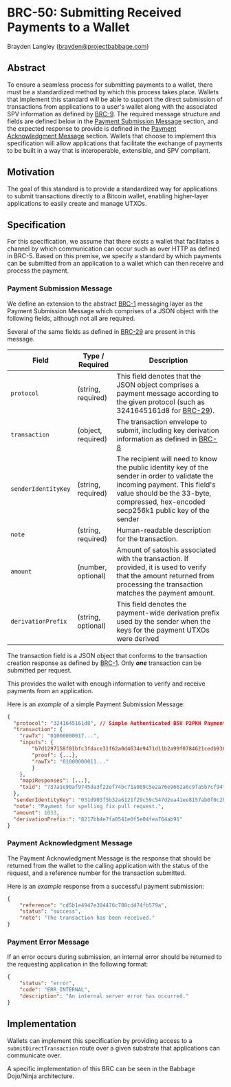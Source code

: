 # BRC-50: Submitting Received Payments to a Wallet

Brayden Langley (brayden@projectbabbage.com)

## Abstract

To ensure a seamless process for submitting payments to a wallet, there must be a standardized method by which this process takes place. Wallets that implement this standard will be able to support the direct submission of transactions from applications to a user's wallet along with the associated SPV information as defined by [BRC-9](https://github.com/bitcoin-sv/BRCs/blob/master/transactions/0009.md). The required message structure and fields are defined below in the [Payment Submission Message](#payment-submission-message) section, and the expected response to provide is defined in the [Payment Acknowledgment Message](#payment-acknowledgment-message) section. Wallets that choose to implement this specification will allow applications that facilitate the exchange of payments to be built in a way that is interoperable, extensible, and SPV compliant.

## Motivation

The goal of this standard is to provide a standardized way for applications to submit transactions directly to a Bitcoin wallet, enabling higher-layer applications to easily create and manage UTXOs.

## Specification

For this specification, we assume that there exists a wallet that facilitates a channel by which communication can occur such as over HTTP as defined in BRC-5. Based on this premise, we specify a standard by which payments can be submitted from an application to a wallet which can then receive and process the payment.

### Payment Submission Message

We define an extension to the abstract [BRC-1](https://github.com/bitcoin-sv/BRCs/blob/master/wallet/0001.md) messaging layer as the Payment Submission Message which comprises of a JSON object with the following fields, although not all are required.

Several of the same fields as defined in [BRC-29](https://github.com/bitcoin-sv/BRCs/blob/master/payments/0029.md) are present in this message.

Field         | Type / Required | Description
--------------|--------------- | ------------------------------
`protocol` | (string, required) | This field denotes that the JSON object comprises a payment message according to the given protocol (such as 3241645161d8 for [BRC-29](https://github.com/bitcoin-sv/BRCs/blob/master/payments/0029.md)).
`transaction` | (object, required) | The transaction envelope to submit, including key derivation information as defined in [BRC-8](#)
`senderIdentityKey` | (string, required) |  The recipient will need to know the public identity key of the sender in order to validate the incoming payment. This field's value should be the 33-byte, compressed, hex-encoded secp256k1 public key of the sender
`note` | (string, required) | Human-readable description for the transaction.
`amount` | (number, optional) | Amount of satoshis associated with the transaction. If provided, it is used to verify that the amount returned from processing the transaction matches the payment amount.
`derivationPrefix` |  (string, optional) | This field denotes the payment-wide derivation prefix used by the sender when the keys for the payment UTXOs were derived

The transaction field is a JSON object that conforms to the transaction creation response as defined by [BRC-1](https://github.com/bitcoin-sv/BRCs/blob/master/wallet/0001.md). Only ***one*** transaction can be submitted per request.


This provides the wallet with enough information to verify and receive payments from an application. 

Here is an *example* of a simple Payment Submission Message:

```json
{
  "protocol": "3241645161d8", // Simple Authenticated BSV P2PKH Payment Protocol
  "transaction": {
    "rawTx": "01000000017...",
    "inputs": {
        "b7d1297158f01bfc3fdace31f62a0d4634e9471d11b2a99f0784621cedb9367c": {
        "proof": {...},
        "rawTx": "01000000011..."
        }
    },
    "mapiResponses": [...],
    "txid": "737a1e90af9745da3f22ef74bc71a089c5e2a76e9662a0c9fa5b7cf94fe32e75"
  },
  "senderIdentityKey": "031d903f5b32a6121f29c59c547d2ea41ee8157ab0f0c2b5190be24a032816f827",
  "note": "Payment for spelling fix pull request.",
  "amount": 1033,
  "derivationPrefix:": "8217bb4e7fa0541e0f5e04fea764ab91"
}
```

### Payment Acknowledgment Message

The Payment Acknowledgment Message is the response that should be returned from the wallet to the calling application with the status of the request, and a reference number for the transaction submitted.

Here is an *example* response from a successful payment submission:
```json
{
    "reference": "cd5b1e4947e304476c788cd474fb579a",
    "status": "success",
    "note": "The transaction has been received."
}
```

### Payment Error Message

If an error occurs during submission, an internal error should be returned to the requesting application in the following format:

```json
{
    "status": "error",
    "code": "ERR_INTERNAL",
    "description": "An internal server error has occurred."
}
```

## Implementation

Wallets can implement this specification by providing access to a `submitDirectTransaction` route over a given substrate that applications can communicate over.

A specific implementation of this BRC can be seen in the Babbage Dojo/Ninja architecture.